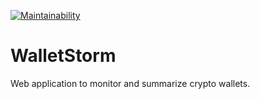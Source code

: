 [![Maintainability](https://api.codeclimate.com/v1/badges/12e704c2994dc83ec043/maintainability)](https://codeclimate.com/github/TachyonRSA/WalletStorm/maintainability)

# WalletStorm
Web application to monitor and summarize crypto wallets.
